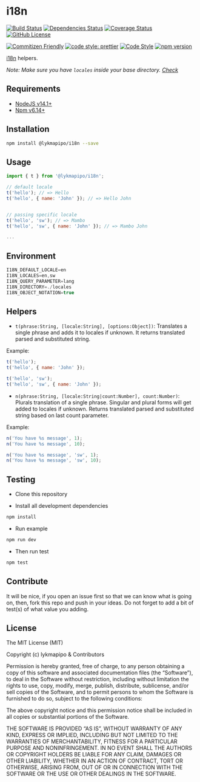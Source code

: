 # i18n

[![Build Status](https://app.travis-ci.com/lykmapipo/i18n.svg?branch=master)](https://app.travis-ci.com/lykmapipo/i18n)
[![Dependencies Status](https://david-dm.org/lykmapipo/i18n.svg)](https://david-dm.org/lykmapipo/i18n)
[![Coverage Status](https://coveralls.io/repos/github/lykmapipo/i18n/badge.svg?branch=master)](https://coveralls.io/github/lykmapipo/i18n?branch=master)
[![GitHub License](https://img.shields.io/github/license/lykmapipo/i18n)](https://github.com/lykmapipo/i18n/blob/develop/LICENSE)

[![Commitizen Friendly](https://img.shields.io/badge/commitizen-friendly-brightgreen.svg)](http://commitizen.github.io/cz-cli/)
[![code style: prettier](https://img.shields.io/badge/code_style-prettier-ff69b4.svg)](https://github.com/prettier/prettier)
[![Code Style](https://badgen.net/badge/code%20style/airbnb/ff5a5f?icon=airbnb)](https://github.com/airbnb/javascript)
[![npm version](https://img.shields.io/npm/v/@lykmapipo/i18n)](https://www.npmjs.com/package/@lykmapipo/i18n)

[i18n](https://github.com/mashpie/i18n-node) helpers.

*Note: Make sure you have `locales` inside your base directory. [Check](https://github.com/lykmapipo/i18n/tree/master/test/fixtures/locales)*

## Requirements

- [NodeJS v14.1+](https://nodejs.org)
- [Npm v6.14+](https://www.npmjs.com/)

## Installation

```sh
npm install @lykmapipo/i18n --save
```

## Usage

```js
import { t } from '@lykmapipo/i18n';

// default locale
t('hello'); // => Hello
t('hello', { name: 'John' }); // => Hello John


// passing specific locale
t('hello', 'sw'); // => Mambo
t('hello', 'sw', { name: 'John' }); // => Mambo John

...

```
## Environment
```js
I18N_DEFAULT_LOCALE=en
I18N_LOCALES=en,sw
I18N_QUERY_PARAMETER=lang
I18N_DIRECTORY=./locales
I18N_OBJECT_NOTATION=true
```

## Helpers

- `t(phrase:String, [locale:String], [options:Object])`: Translates a single 
phrase and adds it to locales if unknown. It returns translated parsed and 
substituted string.

Example:
```js
t('hello');
t('hello', { name: 'John' });

t('hello', 'sw');
t('hello', 'sw', { name: 'John' });

```

- `n(phrase:String, [locale:String|count:Number], count:Number)`: Plurals translation of a single phrase. Singular and plural forms will get added to locales if unknown. Returns translated parsed and substituted string based on last count parameter.

Example:
```js
n('You have %s message', 1);
n('You have %s message', 10);

n('You have %s message', 'sw', 1);
n('You have %s message', 'sw', 10);

```

## Testing

- Clone this repository

- Install all development dependencies

```sh
npm install
```

- Run example

```sh
npm run dev
```

- Then run test

```sh
npm test
```

## Contribute

It will be nice, if you open an issue first so that we can know what is going on, then, fork this repo and push in your ideas. Do not forget to add a bit of test(s) of what value you adding.

## License

The MIT License (MIT)

Copyright (c) lykmapipo & Contributors

Permission is hereby granted, free of charge, to any person obtaining a copy of this software and associated documentation files (the “Software”), to deal in the Software without restriction, including without limitation the rights to use, copy, modify, merge, publish, distribute, sublicense, and/or sell copies of the Software, and to permit persons to whom the Software is furnished to do so, subject to the following conditions:

The above copyright notice and this permission notice shall be included in all copies or substantial portions of the Software.

THE SOFTWARE IS PROVIDED “AS IS”, WITHOUT WARRANTY OF ANY KIND, EXPRESS OR IMPLIED, INCLUDING BUT NOT LIMITED TO THE WARRANTIES OF MERCHANTABILITY, FITNESS FOR A PARTICULAR PURPOSE AND NONINFRINGEMENT. IN NO EVENT SHALL THE AUTHORS OR COPYRIGHT HOLDERS BE LIABLE FOR ANY CLAIM, DAMAGES OR OTHER LIABILITY, WHETHER IN AN ACTION OF CONTRACT, TORT OR OTHERWISE, ARISING FROM, OUT OF OR IN CONNECTION WITH THE SOFTWARE OR THE USE OR OTHER DEALINGS IN THE SOFTWARE.
